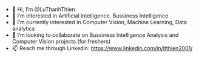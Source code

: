 - 👋 Hi, I’m @LuThanhThien
- 👀 I’m interested in Artificial Intelligence, Bussiness Intelligence
- 🌱 I’m currently interested in Computer Vision, Machine Learning, Data analytics
- 💞️ I’m looking to collaborate on Bussiness Intelligence Analysis and Computer Vision projects (for freshers)
- 📫 Reach me through Linkedin: https://www.linkedin.com/in/ltthien2001/

<!---
LuThanhThien/LuThanhThien is a ✨ special ✨ repository because its `README.md` (this file) appears on your GitHub profile.
You can click the Preview link to take a look at your changes.
--->
